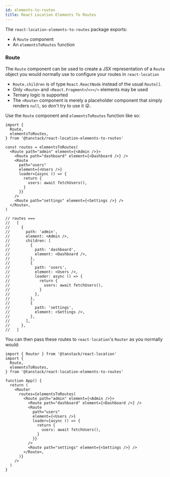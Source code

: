 ```yaml
---
id: elements-to-routes
title: React Location Elements To Routes
---
```


The `react-location-elements-to-routes` package exports:

- A `Route` component
- An `elementsToRoutes` function

### Route

The `Route` component can be used to create a JSX representation of a `Route` object you would normally use to configure your routes in `react-location`

- `Route.children` is of type `React.ReactNode` instead of the usual `Route[]`.
- Only `<Route>` and `<React.Fragment>`/`<></>` elements may be used
- Ternary logic is supported
- The `<Route>` component is merely a placeholder component that simply renders `null`, so don't try to use it 😜.

Use the `Route` component and `elementsToRoutes` function like so:

```tsx
import {
  Route,
  elementsToRoutes,
} from '@tanstack/react-location-elements-to-routes'

const routes = elementsToRoutes(
  <Route path="admin" element={<Admin />}>
    <Route path="dashboard" element={<Dashboard />} />
    <Route
      path="users"
      element={<Users />}
      loader={async () => {
        return {
          users: await fetchUsers(),
        }
      }}
    />
    <Route path="settings" element={<Settings />} />
  </Route>,
)

// routes ===
//   [
//     {
//       path: 'admin',
//       element: <Admin />,
//       children: [
//         {
//           path: 'dashboard',
//           element: <Dashboard />,
//         },
//         {
//           path: 'users',
//           element: <Users />,
//           loader: async () => {
//             return {
//               users: await fetchUsers(),
//             }
//           },
//         },
//         {
//           path: 'settings',
//           element: <Settings />,
//         },
//       ],
//     },
//   ]
```

You can then pass these routes to `react-location`'s `Router` as you normally would:

```tsx
import { Router } from '@tanstack/react-location'
import {
  Route,
  elementsToRoutes,
} from '@tanstack/react-location-elements-to-routes'

function App() {
  return (
    <Router
      routes={elementsToRoutes(
        <Route path="admin" element={<Admin />}>
          <Route path="dashboard" element={<Dashboard />} />
          <Route
            path="users"
            element={<Users />}
            loader={async () => {
              return {
                users: await fetchUsers(),
              }
            }}
          />
          <Route path="settings" element={<Settings />} />
        </Route>,
      )}
    />
  )
}
```

